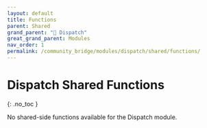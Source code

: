 ```yaml
---
layout: default
title: Functions
parent: Shared
grand_parent: "🚨 Dispatch"
great_grand_parent: Modules
nav_order: 1
permalink: /community_bridge/modules/dispatch/shared/functions/
---
```


# Dispatch Shared Functions
{: .no_toc }

No shared-side functions available for the Dispatch module.